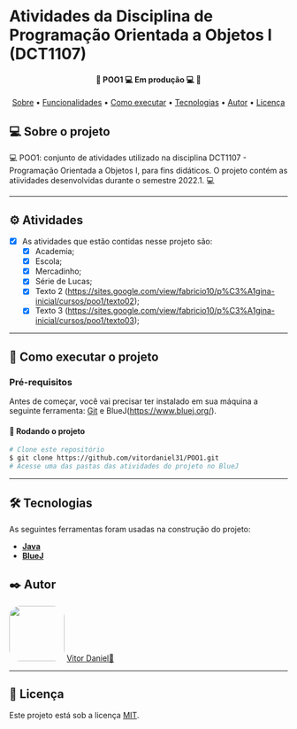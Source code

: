 # Atividades da Disciplina de Programação Orientada a Objetos I (DCT1107)

<h4 align="center"> 
	🚧  POO1 💻 Em produção 💻 🚧
</h4>

<p align="center">
 <a href="#-sobre-o-projeto">Sobre</a> •
 <a href="#-funcionalidades">Funcionalidades</a> •
 <a href="#-como-executar-o-projeto">Como executar</a> • 
 <a href="#-tecnologias">Tecnologias</a> • 
 <a href="#-autor">Autor</a> • 
 <a href="#user-content--licença">Licença</a>
</p>


## 💻 Sobre o projeto

💻 POO1: conjunto de atividades utilizado na disciplina DCT1107  - Programação Orientada a Objetos I, para fins didáticos. 
O projeto contém as atiividades desenvolvidas durante o semestre 2022.1. 💻

---

## ⚙️ Atividades

- [x] As atividades que estão contidas nesse projeto são:
  - [x] Academia;
  - [x] Escola;
  - [x] Mercadinho;
  - [x] Série de Lucas;
  - [x] Texto 2 (https://sites.google.com/view/fabricio10/p%C3%A1gina-inicial/cursos/poo1/texto02);
  - [x] Texto 3 (https://sites.google.com/view/fabricio10/p%C3%A1gina-inicial/cursos/poo1/texto03);

---

## 🚀 Como executar o projeto

### Pré-requisitos

Antes de começar, você vai precisar ter instalado em sua máquina a seguinte ferramenta:
[Git](https://git-scm.com) e BlueJ(https://www.bluej.org/).

#### 🎲 Rodando o projeto

```bash
# Clone este repositório
$ git clone https://github.com/vitordaniel31/POO1.git
# Acesse uma das pastas das atividades do projeto no BlueJ
```

---

## 🛠 Tecnologias

As seguintes ferramentas foram usadas na construção do projeto:

-   **[Java](https://www.java.com/pt-BR/)**
-   **[BlueJ](https://www.bluej.org/)**

## ✒️ Autor

<a>
 <img style="border-radius: 20%;" src="https://avatars.githubusercontent.com/u/51799954?s=400&u=642e80143821cdf21858ef95e54fc020df455afc&v=4" width="100px;" alt=""/>	<a href="https://github.com/vitordaniel31" title="Autor">Vitor Daniel🚀</a>
</a>

---

## 📝 Licença

Este projeto está sob a licença [MIT](https://github.com/vitordaniel31/POO1/blob/main/LICENSE).
